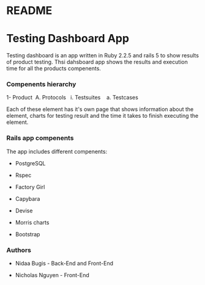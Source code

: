 # README

# Testing Dashboard App
Testing dashboard is an app written in Ruby 2.2.5 and rails 5 to show results of product testing. Thsi dahsboard app shows the results and execution time for all the products compenents.

### Compenents hierarchy

1- Product
&nbsp;A. Protocols
&nbsp;&nbsp;i. Testsuites
&nbsp;&nbsp;&nbsp;a. Testcases

Each of these element has it's own page that shows information about the element, charts for testing result and the time it takes to finish executing the element.

### Rails app compenents

The app includes different compenents:

* PostgreSQL

* Rspec

* Factory Girl

* Capybara

* Devise

* Morris charts

* Bootstrap

### Authors

* Nidaa Bugis - Back-End and Front-End

* Nicholas Nguyen - Front-End
